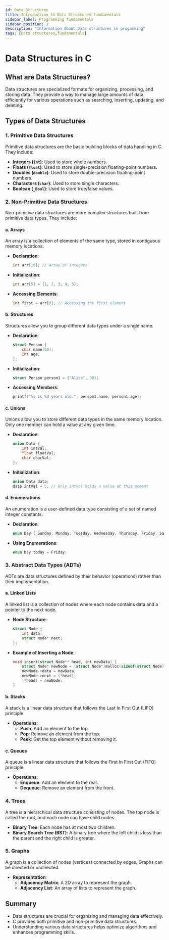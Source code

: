 ```yaml
---
id: Data Structures
title: Introduction to Data Structures fundamentals
sidebar_label: Programming fundamentals
sidebar_position: 3
description: "Information About Data structures in progamming"
tags: [Data structures,fundamentals]
---
```



# Data Structures in C

## What are Data Structures?
Data structures are specialized formats for organizing, processing, and storing data. They provide a way to manage large amounts of data efficiently for various operations such as searching, inserting, updating, and deleting.

## Types of Data Structures

### 1. Primitive Data Structures
Primitive data structures are the basic building blocks of data handling in C. They include:

- **Integers (`int`)**: Used to store whole numbers.
- **Floats (`float`)**: Used to store single-precision floating-point numbers.
- **Doubles (`double`)**: Used to store double-precision floating-point numbers.
- **Characters (`char`)**: Used to store single characters.
- **Boolean (`_Bool`)**: Used to store true/false values.

### 2. Non-Primitive Data Structures
Non-primitive data structures are more complex structures built from primitive data types. They include:

#### a. Arrays
An array is a collection of elements of the same type, stored in contiguous memory locations.

- **Declaration**:
    ```c
    int arr[10]; // Array of integers
    ```

- **Initialization**:
    ```c
    int arr[5] = {1, 2, 3, 4, 5};
    ```

- **Accessing Elements**:
    ```c
    int first = arr[0]; // Accessing the first element
    ```

#### b. Structures
Structures allow you to group different data types under a single name.

- **Declaration**:
    ```c
    struct Person {
        char name[50];
        int age;
    };
    ```

- **Initialization**:
    ```c
    struct Person person1 = {"Alice", 30};
    ```

- **Accessing Members**:
    ```c
    printf("%s is %d years old.", person1.name, person1.age);
    ```

#### c. Unions
Unions allow you to store different data types in the same memory location. Only one member can hold a value at any given time.

- **Declaration**:
    ```c
    union Data {
        int intVal;
        float floatVal;
        char charVal;
    };
    ```

- **Initialization**:
    ```c
    union Data data;
    data.intVal = 5; // Only intVal holds a value at this moment
    ```

#### d. Enumerations
An enumeration is a user-defined data type consisting of a set of named integer constants.

- **Declaration**:
    ```c
    enum Day { Sunday, Monday, Tuesday, Wednesday, Thursday, Friday, Saturday };
    ```

- **Using Enumerations**:
    ```c
    enum Day today = Friday;
    ```

### 3. Abstract Data Types (ADTs)
ADTs are data structures defined by their behavior (operations) rather than their implementation.

#### a. Linked Lists
A linked list is a collection of nodes where each node contains data and a pointer to the next node.

- **Node Structure**:
    ```c
    struct Node {
        int data;
        struct Node* next;
    };
    ```

- **Example of Inserting a Node**:
    ```c
    void insert(struct Node** head, int newData) {
        struct Node* newNode = (struct Node*)malloc(sizeof(struct Node));
        newNode->data = newData;
        newNode->next = (*head);
        (*head) = newNode;
    }
    ```

#### b. Stacks
A stack is a linear data structure that follows the Last In First Out (LIFO) principle.

- **Operations**:
    - **Push**: Add an element to the top.
    - **Pop**: Remove an element from the top.
    - **Peek**: Get the top element without removing it.

#### c. Queues
A queue is a linear data structure that follows the First In First Out (FIFO) principle.

- **Operations**:
    - **Enqueue**: Add an element to the rear.
    - **Dequeue**: Remove an element from the front.

### 4. Trees
A tree is a hierarchical data structure consisting of nodes. The top node is called the root, and each node can have child nodes.

- **Binary Tree**: Each node has at most two children.
- **Binary Search Tree (BST)**: A binary tree where the left child is less than the parent and the right child is greater.

### 5. Graphs
A graph is a collection of nodes (vertices) connected by edges. Graphs can be directed or undirected.

- **Representation**:
    - **Adjacency Matrix**: A 2D array to represent the graph.
    - **Adjacency List**: An array of lists to represent the graph.

## Summary
- Data structures are crucial for organizing and managing data effectively.
- C provides both primitive and non-primitive data structures.
- Understanding various data structures helps optimize algorithms and enhances programming skills.
